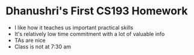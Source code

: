 # Dhanushri's First CS193 Homework
- I like how it teaches us important practical skills
- It's relatively low time commitment with a lot of valuable info
- TAs are nice
- Class is not at 7:30 am 
